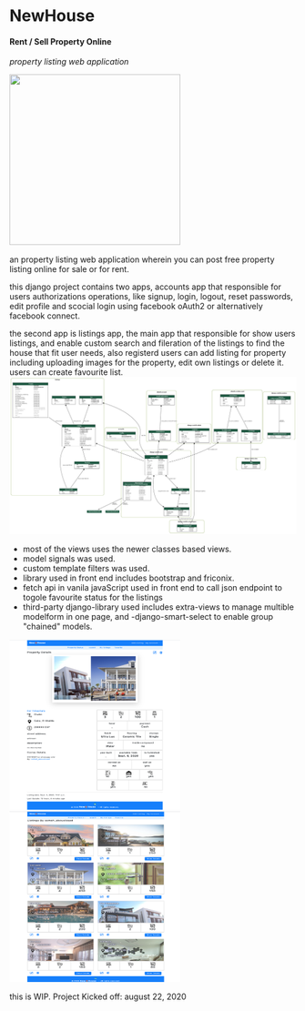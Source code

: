 # NewHouse
#### Rent / Sell Property Online

*property listing web application*

<img src="https://cdn.pixabay.com/photo/2019/09/25/14/01/house-for-sale-4503756_960_720.jpg" width="300" height="300">

an property listing web application wherein you can post free property listing online for sale or for rent.

this django project contains two apps, accounts app that responsible for users authorizations operations, like signup, login, logout, reset passwords, edit profile and scocial login using facebook oAuth2 or alternatively facebook connect.

the second app is listings app, the main app that responsible for show users listings, and enable custom search and fileration of the listings to find the house that fit user needs, also registerd users can add listing for property including uploading images for the property, edit own listings or delete it. users can create favourite list.
<img src="https://github.com/sameh-farouk/newhouse/raw/master/screenshots/my_project_visualized.png" width="700">


- most of the views uses the newer classes based views.
- model signals was used.
- custom template filters was used.
- library used in front end includes bootstrap and friconix.
- fetch api in vanila javaScript used in front end to call json endpoint to togole favourite status for the listings
- third-party django-library used includes extra-views to manage multible modelform in one page, and -django-smart-select to enable group "chained" models.

<img src="https://github.com/sameh-farouk/newhouse/raw/master/screenshots/Screen%20Shot%202020-09-08%20at%202.37.38%20PM.png" width="300" height="300">

<img src="https://github.com/sameh-farouk/newhouse/raw/master/screenshots/Screen%20Shot%202020-09-08%20at%202.38.16%20PM.png" width="300" height="300">

this is WIP.
Project Kicked off: august 22, 2020

